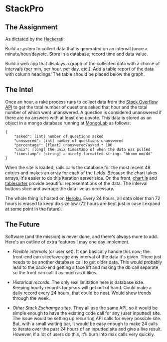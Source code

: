 # StackPro

## The Assignment
As dictated by the [Hackerati](http://www.thehackerati.com):

Build a system to collect data that is generated on an interval (once a minute/hour/day/etc. Store in a database; record time and data value. 

Build a web app that displays a graph of the collected data with a choice of intervals (per min, per hour, per day, etc.). Add a table report of the data with column headings. The table should be placed below the graph. 

## The Intel
Once an hour, a rake process runs to collect data from the [Stack Overflow API](https://api.stackexchange.com/docs/questions) to get the total number of questions asked that hour and the total number of which went unanswered. A question is considered unanswered if there are no answers with at least one upvote. This data is stored as an object in a mongo database running at [MongoLab](https://mongolab.com/welcome/) as follows:

    {
        "asked": [int] number of questions asked
        "unnswered": [int] number of questions unanswered
        "percentage": [float] unanswered/asked * 100
        "unix": [long] the unix timestamp of when the data was pulled
        "timestamp": [string] a nicely formatted string: "hh:mm mm/dd"
    }

When the site is loaded, rails calls the database for the most recent 48 entries and makes an array for each of the fields. Because the chart takes arrays, it's easier to do this iteration server side. On the front, [chart.js](http://www.chartjs.org) and [tablesorter](http://tablesorter.com/docs/) provide beautiful representations of the data. The interval buttons slice and average the data live as necessary. 

The whole thing is hosted on [Heroku](http://www.heroku.com). Every 24 hours, all data older than 72 hours is erased to keep db size low (72 hours are kept just in case I expand at some point in the future).

## The Future
Software (and the mission) is never done, and there's always more to add. Here's an outline of extra features I may one day implement. 

* *Flexible intervals* (or user set). It can basically handle this now; the front-end can slice/average any interval of the data it's given. There just needs to be another database call to get older data. This would probably lead to the back-end getting a face lift and making the db call separate so the front can call it as much as it likes.  

* *Historical records*. The only real limitation here is database size. Keeping hourly records for years will get out of hand. Could make a daily record every 24 hours, that could be neat. Would show trends through the week. 

* *Other Stack Exchamge sites*. They all use the same API, so it would be simple enough to have the existing code call for any (user inputted) site. The issue would be setting up recurring API calls for every possible site. But, with a small waiting bar, it would be easy enough to make 24 calls to iterate over the past 24 hours of an inputted site and give a live result. However, if a lot of users do this, it'll burn into max calls very quickly. 
